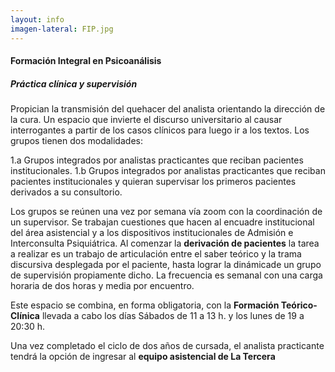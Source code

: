 ```yaml
---
layout: info
imagen-lateral: FIP.jpg
---
```

#### Formación Integral en Psicoanálisis

##### Práctica clínica y supervisión
Propician la transmisión del quehacer del analista orientando la dirección de la cura. Un espacio que invierte el discurso universitario al causar interrogantes a partir de los casos clínicos para luego ir a los textos. Los grupos tienen dos modalidades:

1.a Grupos integrados por analistas practicantes que reciban pacientes institucionales.
1.b Grupos integrados por analistas practicantes que reciban pacientes institucionales y quieran supervisar los primeros pacientes derivados a su consultorio.

Los grupos se reúnen una vez por semana vía zoom con la coordinación de un supervisor.
Se trabajan cuestiones que hacen al encuadre institucional del área asistencial y a los dispositivos institucionales de Admisión e Interconsulta Psiquiátrica.
Al comenzar la **derivación de pacientes** la tarea a realizar es un trabajo de articulación entre el saber teórico y la trama discursiva desplegada por el paciente, hasta lograr la dinámicade un grupo de supervisión propiamente dicho.
La frecuencia es semanal con una carga horaria de dos horas y media por encuentro.


Este espacio se combina, en forma obligatoria, con la **Formación Teórico-Clínica** llevada a cabo los días Sábados de 11 a 13 h. y los lunes de 19 a 20:30 h.

Una vez completado el ciclo de dos años de cursada, el analista practicante tendrá la opción de ingresar al **equipo asistencial de La Tercera**

